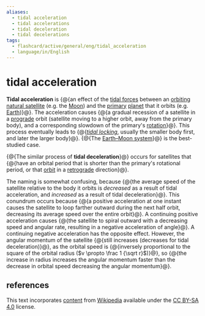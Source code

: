 ```yaml
---
aliases:
  - tidal acceleration
  - tidal accelerations
  - tidal deceleration
  - tidal decelerations
tags:
  - flashcard/active/general/eng/tidal_acceleration
  - language/in/English
---
```


# tidal acceleration

__Tidal acceleration__ is {@{an effect of the [tidal forces](tidal%20force.md) between an [orbiting](orbit.md) [natural satellite](natural%20satellite.md) (e.g. the [Moon](Moon.md)) and the [primary](primary%20body.md) [planet](planet.md) that it orbits (e.g. [Earth](Earth.md))}@}. The acceleration causes {@{a gradual recession of a satellite in a [prograde](retrograde%20and%20prograde%20motion.md) orbit (satellite moving to a higher orbit, away from the primary body), and a corresponding slowdown of the primary's [rotation](rotation.md)}@}. This process eventually leads to {@{[_tidal locking_](tidal%20locking.md), usually the smaller body first, and later the larger body}@}. {@{The [Earth–Moon system](orbit%20of%20the%20Moon.md)}@} is the best-studied case. <!--SR:!2025-07-16,274,330!2025-03-31,158,270!2026-09-19,549,310!2025-03-30,173,310-->

{@{The similar process of __tidal deceleration__}@} occurs for satellites that {@{have an orbital period that is shorter than the primary's rotational period, or that [orbit](orbit.md) in a [retrograde](retrograde%20and%20prograde%20motion.md) direction}@}. <!--SR:!2025-04-29,203,310!2026-11-27,649,330-->

The naming is somewhat confusing, because {@{the average speed of the satellite relative to the body it orbits is _decreased_ as a result of tidal acceleration, and _increased_ as a result of tidal deceleration}@}. This conundrum occurs because {@{a positive acceleration at one instant causes the satellite to loop farther outward during the next half orbit, decreasing its average speed over the entire orbit}@}. A continuing positive acceleration causes {@{the satellite to spiral outward with a decreasing speed and angular rate, resulting in a negative acceleration of angle}@}. A continuing negative acceleration has the opposite effect. However, the angular momentum of the satellite {@{still increases (decreases for tidal deceleration)}@}, as the orbital speed is {@{inversely proportional to the square of the orbital radius ($v \propto \frac 1 {\sqrt r}$)}@}, so {@{the increase in radius increases the angular momentum faster than the decrease in orbital speed decreasing the angular momentum}@}. <!--SR:!2025-04-22,201,310!2026-02-17,380,290!2025-08-16,249,270!2025-04-14,198,310!2026-07-31,541,310!2026-12-16,656,330-->

## references

This text incorporates [content](https://en.wikipedia.org/wiki/tidal_acceleration) from [Wikipedia](Wikipedia.md) available under the [CC BY-SA 4.0](https://creativecommons.org/licenses/by-sa/4.0/) license.
